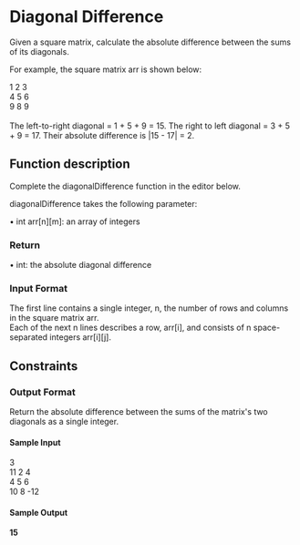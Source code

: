 # Diagonal Difference

Given a square matrix, calculate the absolute difference between the sums of its diagonals.

For example, the square matrix arr is shown below:

1 2 3<br/>
4 5 6<br/>
9 8 9<br/>
<br/>
The left-to-right diagonal = 1 + 5 + 9 = 15. The right to left diagonal = 3 + 5 + 9 = 17. Their absolute difference is |15 - 17| = 2.
<br/>

## Function description

Complete the diagonalDifference function in the editor below.

diagonalDifference takes the following parameter:

&#x2022; int arr[n][m]: an array of integers

### Return

&#x2022; int: the absolute diagonal difference

### Input Format

The first line contains a single integer, n, the number of rows and columns in the square matrix arr.<br/>
Each of the next n lines describes a row, arr[i], and consists of n space-separated integers arr[i][j].

## Constraints

### Output Format

Return the absolute difference between the sums of the matrix's two diagonals as a single integer.

#### Sample Input

3<br/>
11 2 4<br/>
4 5 6<br/>
10 8 -12<br/>

#### Sample Output

<b>15</b>
